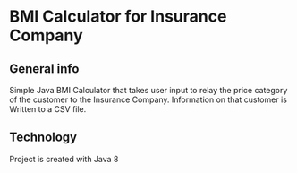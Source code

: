# BMI Calculator for Insurance Company

## General info
Simple Java BMI Calculator that takes user input to relay the price category of the customer to the Insurance Company. 
Information on that customer is Written to a CSV file.
	
## Technology
Project is created with Java 8
